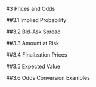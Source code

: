#3 Prices and Odds

##3.1 Implied Probability

##3.2 Bid-Ask Spread

##3.3 Amount at Risk

##3.4 Finalization Prices

##3.5 Expected Value

##3.6 Odds Conversion Examples

